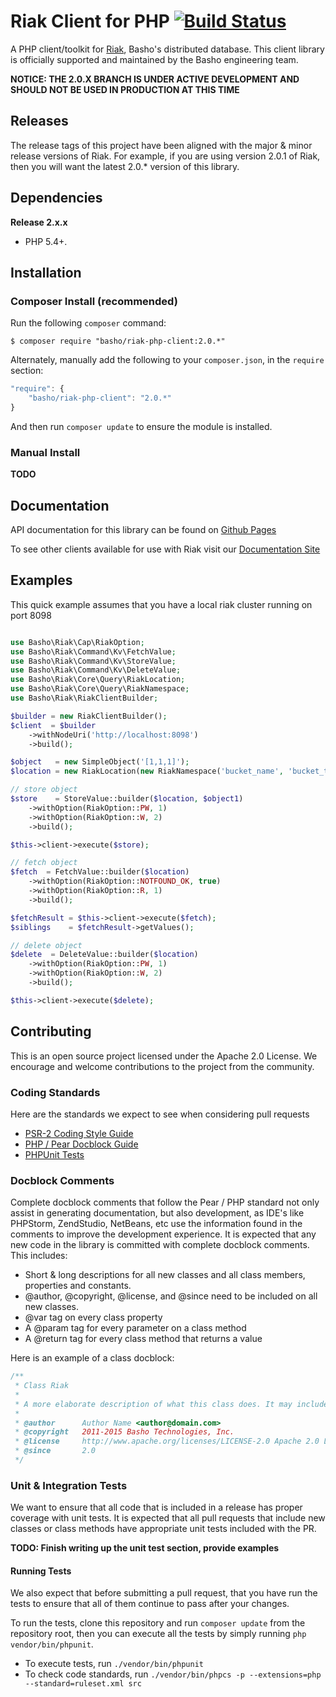 # Riak Client for PHP [![Build Status](https://secure.travis-ci.org/basho/riak-php-client.png?branch=master)](http://travis-ci.org/basho/riak-php-client)

A PHP client/toolkit for [Riak](http://basho.com/riak/), Basho's distributed database. This client library is officially supported and
maintained by the Basho engineering team.

**NOTICE: THE 2.0.X BRANCH IS UNDER ACTIVE DEVELOPMENT AND SHOULD NOT BE USED IN PRODUCTION AT THIS TIME**

## Releases

The release tags of this project have been aligned with the major & minor release versions of Riak. For example, if you
are using version 2.0.1 of Riak, then you will want the latest 2.0.* version of this library.

## Dependencies

**Release 2.x.x**
* PHP 5.4+.


## Installation

### Composer Install (recommended)

Run the following `composer` command:

```console
$ composer require "basho/riak-php-client:2.0.*"
```

Alternately, manually add the following to your `composer.json`, in the `require` section:

```javascript
"require": {
    "basho/riak-php-client": "2.0.*"
}
```

And then run `composer update` to ensure the module is installed.

### Manual Install

**TODO**

## Documentation
API documentation for this library can be found on [Github Pages](http://basho.github.com/riak-php-client)

To see other clients available for use with Riak visit our
[Documentation Site](http://docs.basho.com/riak/latest/dev/using/libraries)

## Examples

This quick example assumes that you have a local riak cluster running on port 8098

```php

use Basho\Riak\Cap\RiakOption;
use Basho\Riak\Command\Kv\FetchValue;
use Basho\Riak\Command\Kv\StoreValue;
use Basho\Riak\Command\Kv\DeleteValue;
use Basho\Riak\Core\Query\RiakLocation;
use Basho\Riak\Core\Query\RiakNamespace;
use Basho\Riak\RiakClientBuilder;

$builder = new RiakClientBuilder();
$client  = $builder
    ->withNodeUri('http://localhost:8098')
    ->build();

$object   = new SimpleObject('[1,1,1]');
$location = new RiakLocation(new RiakNamespace('bucket_name', 'bucket_type'), $key);

// store object
$store    = StoreValue::builder($location, $object1)
    ->withOption(RiakOption::PW, 1)
    ->withOption(RiakOption::W, 2)
    ->build();

$this->client->execute($store);

// fetch object
$fetch  = FetchValue::builder($location)
    ->withOption(RiakOption::NOTFOUND_OK, true)
    ->withOption(RiakOption::R, 1)
    ->build();

$fetchResult = $this->client->execute($fetch);
$siblings    = $fetchResult->getValues();

// delete object
$delete  = DeleteValue::builder($location)
    ->withOption(RiakOption::PW, 1)
    ->withOption(RiakOption::W, 2)
    ->build();

$this->client->execute($delete);

```

## Contributing

This is an open source project licensed under the Apache 2.0 License. We encourage and welcome contributions to the
project from the community.

### Coding Standards

Here are the standards we expect to see when considering pull requests

* [PSR-2 Coding Style Guide](https://github.com/php-fig/fig-standards/blob/master/accepted/PSR-2-coding-style-guide.md)
* [PHP / Pear Docblock Guide](http://pear.php.net/manual/en/standards.sample.php)
* [PHPUnit Tests](https://phpunit.de/manual/current/en/phpunit-book.html)

### Docblock Comments

Complete docblock comments that follow the Pear / PHP standard not only assist in generating documentation, but also 
development, as IDE's like PHPStorm, ZendStudio, NetBeans, etc use the information found in the comments to improve the
development experience. It is expected that any new code in the library is committed with complete docblock comments.
This includes:

* Short & long descriptions for all new classes and all class members, properties and constants.
* @author, @copyright, @license, and @since need to be included on all new classes.
* @var tag on every class property
* A @param tag for every parameter on a class method
* A @return tag for every class method that returns a value

Here is an example of a class docblock:
```php
/**
 * Class Riak
 *
 * A more elaborate description of what this class does. It may include warnings, limitations or examples.
 *
 * @author      Author Name <author@domain.com>
 * @copyright   2011-2015 Basho Technologies, Inc.
 * @license     http://www.apache.org/licenses/LICENSE-2.0 Apache 2.0 License
 * @since       2.0
 */
```

### Unit & Integration Tests

We want to ensure that all code that is included in a release has proper coverage with unit tests. It is expected that
all pull requests that include new classes or class methods have appropriate unit tests included with the PR.

**TODO: Finish writing up the unit test section, provide examples**

#### Running Tests

We also expect that before submitting a pull request, that you have run the tests to ensure that all of them
continue to pass after your changes.

To run the tests, clone this repository and run `composer update` from the repository root, then you can execute all the tests by simply running
`php vendor/bin/phpunit`.

* To execute tests, run `./vendor/bin/phpunit`
* To check code standards, run `./vendor/bin/phpcs -p --extensions=php  --standard=ruleset.xml src`
